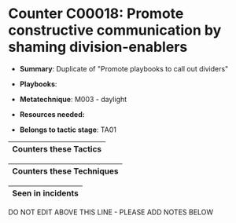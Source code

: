 # Counter C00018: Promote constructive communication by shaming division-enablers

* **Summary**: Duplicate of "Promote playbooks to call out dividers"

* **Playbooks**: 

* **Metatechnique**: M003 - daylight

* **Resources needed:** 

* **Belongs to tactic stage**: TA01


| Counters these Tactics |
| ---------------------- |



| Counters these Techniques |
| ------------------------- |



| Seen in incidents |
| ----------------- |


DO NOT EDIT ABOVE THIS LINE - PLEASE ADD NOTES BELOW